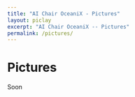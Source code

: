 ```yaml
---
title: "AI Chair OceaniX - Pictures"
layout: piclay
excerpt: "AI Chair OceaniX -- Pictures"
permalink: /pictures/
---
```


# Pictures
Soon


